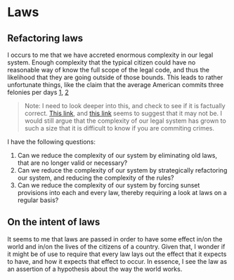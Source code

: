 # Laws

## Refactoring laws

I occurs to me that we have accreted enormous complexity in our legal system. Enough complexity that the typical citizen could have no reasonable way of know the full scope of the legal code, and thus the likelihood that they are going outside of those bounds. This leads to rather unfortunate things, like the claim that the average American commits three felonies per days [1](http://www.wsj.com/articles/SB10001424052748704471504574438900830760842?mg=id-wsj), [2](https://mic.com/articles/86797/8-ways-we-regularly-commit-felonies-without-realizing-it#.JmVQUe7hZ)
> Note: I need to look deeper into this, and check to see if it is factually correct. [This link](https://skeptics.stackexchange.com/questions/22530/does-the-average-american-unwittingly-commit-three-felonies-a-day), and [this link](http://message.snopes.com/showthread.php?t=88313) seems to suggest that it may not be. I would still argue that the complexity of our legal system has grown to such a size that it is difficult to know if you are commiting crimes. 

I have the following questions:

1. Can we reduce the complexity of our system by eliminating old laws, that are no longer valid or necessary?
1. Can we reduce the complexity of our system by strategically refactoring our system, and reducing the complexity of the rules?
1. Can we reduce the complexity of our system by forcing sunset provisions into each and every law, thereby requiring a look at laws on a regular basis?

## On the intent of laws

It seems to me that laws are passed in order to have some effect in/on the world and in/on the lives of the citizens of a country. Given that, I wonder if it might be of use to require that every law lays out the effect that it expects to have, and how it expects that effect to occur. In essence, I see the law as an assertion of a hypothesis about the way the world works. 
